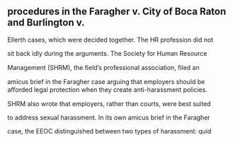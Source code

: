## procedures in the Faragher v. City of Boca Raton and Burlington v.

Ellerth cases, which were decided together. The HR profession did not

sit back idly during the arguments. The Society for Human Resource

Management (SHRM), the ﬁeld’s professional association, ﬁled an

amicus brief in the Faragher case arguing that employers should be aﬀorded legal protection when they create anti-harassment policies.

SHRM also wrote that employers, rather than courts, were best suited

to address sexual harassment. In its own amicus brief in the Faragher

case, the EEOC distinguished between two types of harassment: quid